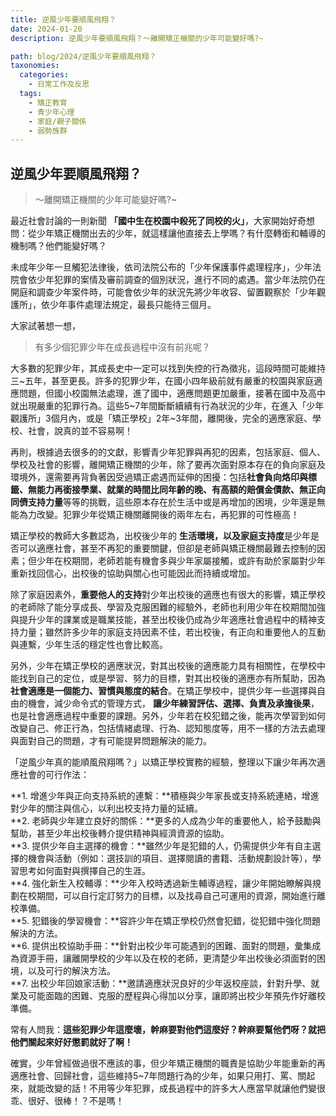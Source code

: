 ```yaml
---
title: 逆風少年要順風飛翔？
date: 2024-01-20
description: 逆風少年要順風飛翔？～離開矯正機關的少年可能變好嗎?~

path: blog/2024/逆風少年要順風飛翔？
taxonomies:
  categories: 
    - 日常工作及反思
  tags: 
    - 矯正教育
    - 青少年心理
    - 家庭/親子關係
    - 弱勢族群
---
```


## **逆風少年要順風飛翔？**
> ～離開矯正機關的少年可能變好嗎?~

最近社會討論的一則新聞 **「國中生在校園中殺死了同校的火」**，大家開始好奇想問：從少年矯正機關出去的少年，就這樣讓他直接去上學嗎？有什麼轉銜和輔導的機制嗎？他們能變好嗎？

未成年少年一旦觸犯法律後，依司法院公布的「少年保護事件處理程序」，少年法院會依少年犯罪的案情及審前調查的個別狀況，進行不同的處遇。當少年法院仍在開庭和調查少年案件時，可能會依少年的狀況先將少年收容、留置觀察於「少年觀護所」，依少年事件處理法規定，最長只能待三個月。

大家試著想一想，

> 有多少個犯罪少年在成長過程中沒有前兆呢？
 
大多數的犯罪少年，其成長史中一定可以找到失控的行為徵兆，這段時間可能維持三~五年，甚至更長。許多的犯罪少年，在國小四年級前就有嚴重的校園與家庭適應問題，但國小校園無法處理，進了國中，適應問題更加嚴重，接著在國中及高中就出現嚴重的犯罪行為。這些5~7年間斷斷續續有行為狀況的少年，在進入「少年觀護所」3個月內，或是「矯正學校」2年~3年間，離開後，完全的適應家庭、學校、社會，說真的並不容易啊！

再則，根據過去很多的的文獻，影響青少年犯罪與再犯的因素，包括家庭、個人、學校及社會的影響，離開矯正機關的少年，除了要再次面對原本存在的負向家庭及環境外，還需要再背負著因受過矯正處遇而延伸的困擾：包括**社會負向烙印與標籤、無能力再銜接學業、就業的時間比同年齡的晚、有高額的賠償金債款、無正向同儕支持力量**等等的挑戰，這些原本存在於生活中或是再增加的困境，少年還是無能為力改變。犯罪少年從矯正機關離開後的兩年左右，再犯罪的可性極高！

矯正學校的教師大多數認為，出校後少年的 **生活環境，以及家庭支持度**是少年是否可以適應社會，甚至不再犯的重要關鍵，但卻是老師與矯正機關最難去控制的因素；但少年在校期間，老師若能有機會多與少年家屬接觸，或許有助於家屬對少年重新找回信心，出校後的協助與關心也可能因此而持續或增加。

除了家庭因素外，**重要他人的支持**對少年出校後的適應也有很大的影響，矯正學校的老師除了能分享成長、學習及克服困難的經驗外，老師也利用少年在校期間加強與提升少年的課業或是職業技能，甚至出校後仍成為少年適應社會過程中的精神支持力量；雖然許多少年的家庭支持因素不佳，若出校後，有正向和重要他人的互動與連繫，少年生活的穩定性也會比較高。

另外，少年在矯正學校的適應狀況，對其出校後的適應能力具有相關性，在學校中能找到自己的定位，或是學習、努力的目標，對其出校後的適應亦有所幫助，因為 **社會適應是一個能力、習慣與態度的結合**。在矯正學校中，提供少年一些選擇與自由的機會，減少命令式的管理方式， **讓少年練習評估、選擇、負責及承擔後果**，也是社會適應過程中重要的課題。另外，少年若在校犯錯之後，能再次學習到如何改變自己、修正行為，包括情緒處理、行為、認知態度等，用不一樣的方法去處理與面對自己的問題，才有可能提昇問題解決的能力。

「逆風少年真的能順風飛翔嗎？」以矯正學校實務的經驗，整理以下讓少年再次適應社會的可行作法：

**1. 增進少年與正向支持系統的連繫：**積極與少年家長或支持系統連絡，增進對少年的關注與信心，以利出校支持力量的延續。<br>
**2. 老師與少年建立良好的關係：**更多的人成為少年的重要他人，給予鼓勵與幫助，甚至少年出校後轉介提供精神與經濟資源的協助。<br>
**3. 提供少年自主選擇的機會：**雖然少年是犯錯的人，仍需提供少年有自主選擇的機會與活動（例如：選技訓的項目、選擇閱讀的書籍、活動規劃設計等），學習思考如何面對與撰擇自己的生涯。<br>
**4. 強化新生入校輔導：**少年入校時透過新生輔導過程，讓少年開始瞭解與規劃在校期間，可以自行定訂努力的目標，以及找尋自己可運用的資源，開始進行離校準備。<br>
**5. 犯錯後的學習機會：**容許少年在矯正學校仍然會犯錯，從犯錯中強化問題解決的方法。<br>
**6. 提供出校協助手冊：**針對出校少年可能遇到的困難、面對的問題，彙集成為資源手冊，讓離開學校的少年以及在校的老師，更清楚少年出校後必須面對的困境，以及可行的解決方法。<br>
**7. 出校少年回娘家活動：**邀請適應狀況良好的少年返校座談，針對升學、就業及可能面臨的困難、克服的歷程與心得加以分享，讓即將出校少年預先作好離校準備。<br>

常有人問我：**這些犯罪少年這麼壞，幹麻要對他們這麼好？幹麻要幫他們呀？就把他們關起來好好懲罰就好了啊！**<br>

確實，少年曾經做過很不應該的事，但少年矯正機關的職責是協助少年能重新的再適應社會、回歸社會，這些維持5~7年問題行為的少年，如果只用打、罵、關起來，就能改變的話！不用等少年犯罪，成長過程中的許多大人應當早就讓他們變很乖、很好、很棒！？不是嗎！
